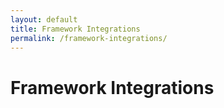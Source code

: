 ```yaml
---
layout: default
title: Framework Integrations
permalink: /framework-integrations/
---
```


# Framework Integrations



